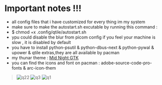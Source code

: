 # Important notes !!!
- all config files that i have customized for every thing im my system
- make sure to make the autostart.sh excutable by running this command :
- $ chmod +x .config/qtile/autostart.sh
- ypu could disable the blur from picom config if you feel your machine is slow , it is disabled by default
- you have to install python-psutil & python-dbus-next & python-pywal & upower & qtile extras,they are all available by pacman
- my thunar theme : [Mid Night GTK](https://aur.archlinux.org/packages/midnight-gtk-theme-git)
- you can find the icons and font on pacman : adobe-source-code-pro-fonts & arc-icon-them
> ![q22](https://private-user-images.githubusercontent.com/156370431/307142706-3435240f-7843-407f-b50d-e65bca29102b.png?jwt=eyJhbGciOiJIUzI1NiIsInR5cCI6IkpXVCJ9.eyJpc3MiOiJnaXRodWIuY29tIiwiYXVkIjoicmF3LmdpdGh1YnVzZXJjb250ZW50LmNvbSIsImtleSI6ImtleTUiLCJleHAiOjE3MDg2MzQ5NDQsIm5iZiI6MTcwODYzNDY0NCwicGF0aCI6Ii8xNTYzNzA0MzEvMzA3MTQyNzA2LTM0MzUyNDBmLTc4NDMtNDA3Zi1iNTBkLWU2NWJjYTI5MTAyYi5wbmc_WC1BbXotQWxnb3JpdGhtPUFXUzQtSE1BQy1TSEEyNTYmWC1BbXotQ3JlZGVudGlhbD1BS0lBVkNPRFlMU0E1M1BRSzRaQSUyRjIwMjQwMjIyJTJGdXMtZWFzdC0xJTJGczMlMkZhd3M0X3JlcXVlc3QmWC1BbXotRGF0ZT0yMDI0MDIyMlQyMDQ0MDRaJlgtQW16LUV4cGlyZXM9MzAwJlgtQW16LVNpZ25hdHVyZT01ZDY0YjY4ODMzMjBmMzFjYjIxM2U3NTM1NTk0NWU4NDkwYTEyYjg5Njk1N2EwZmI5MjdjYjYzNjJkODFkODEwJlgtQW16LVNpZ25lZEhlYWRlcnM9aG9zdCZhY3Rvcl9pZD0wJmtleV9pZD0wJnJlcG9faWQ9MCJ9.ENBtpqPegno2VlLfBlEJPTrLzAqdZ8inbyzoPUSVHiM) ![q3](https://private-user-images.githubusercontent.com/156370431/307142719-ee82ae15-4d2c-4f1e-b770-48efb8ade157.png?jwt=eyJhbGciOiJIUzI1NiIsInR5cCI6IkpXVCJ9.eyJpc3MiOiJnaXRodWIuY29tIiwiYXVkIjoicmF3LmdpdGh1YnVzZXJjb250ZW50LmNvbSIsImtleSI6ImtleTUiLCJleHAiOjE3MDg2MzQ5NDQsIm5iZiI6MTcwODYzNDY0NCwicGF0aCI6Ii8xNTYzNzA0MzEvMzA3MTQyNzE5LWVlODJhZTE1LTRkMmMtNGYxZS1iNzcwLTQ4ZWZiOGFkZTE1Ny5wbmc_WC1BbXotQWxnb3JpdGhtPUFXUzQtSE1BQy1TSEEyNTYmWC1BbXotQ3JlZGVudGlhbD1BS0lBVkNPRFlMU0E1M1BRSzRaQSUyRjIwMjQwMjIyJTJGdXMtZWFzdC0xJTJGczMlMkZhd3M0X3JlcXVlc3QmWC1BbXotRGF0ZT0yMDI0MDIyMlQyMDQ0MDRaJlgtQW16LUV4cGlyZXM9MzAwJlgtQW16LVNpZ25hdHVyZT1hNzlmZWY1NjJkOTg5NThhZmZmNzA2NzE2ZjJjYzM0YjJiMGFmNTcwODY3ZmQzNjQ2N2Q4ZDMwMjQ4YzMzNGU0JlgtQW16LVNpZ25lZEhlYWRlcnM9aG9zdCZhY3Rvcl9pZD0wJmtleV9pZD0wJnJlcG9faWQ9MCJ9.qwcJbobEyyzcppoltGCXjm8aWsyTX_7HxS8JHoN8JtY) ![q1](https://private-user-images.githubusercontent.com/156370431/307142777-c1c4d703-735f-41db-ae4a-ecccad5318ba.png?jwt=eyJhbGciOiJIUzI1NiIsInR5cCI6IkpXVCJ9.eyJpc3MiOiJnaXRodWIuY29tIiwiYXVkIjoicmF3LmdpdGh1YnVzZXJjb250ZW50LmNvbSIsImtleSI6ImtleTUiLCJleHAiOjE3MDg2MzQ5NDQsIm5iZiI6MTcwODYzNDY0NCwicGF0aCI6Ii8xNTYzNzA0MzEvMzA3MTQyNzc3LWMxYzRkNzAzLTczNWYtNDFkYi1hZTRhLWVjY2NhZDUzMThiYS5wbmc_WC1BbXotQWxnb3JpdGhtPUFXUzQtSE1BQy1TSEEyNTYmWC1BbXotQ3JlZGVudGlhbD1BS0lBVkNPRFlMU0E1M1BRSzRaQSUyRjIwMjQwMjIyJTJGdXMtZWFzdC0xJTJGczMlMkZhd3M0X3JlcXVlc3QmWC1BbXotRGF0ZT0yMDI0MDIyMlQyMDQ0MDRaJlgtQW16LUV4cGlyZXM9MzAwJlgtQW16LVNpZ25hdHVyZT1mMWQ3YjFkZjczMDFhNGNkZDkwYTNlZDJjMGMxZjc5YjczYTE0MjdkNDllYWIxNmM0MGM0OTllNWYyYTZjZmRlJlgtQW16LVNpZ25lZEhlYWRlcnM9aG9zdCZhY3Rvcl9pZD0wJmtleV9pZD0wJnJlcG9faWQ9MCJ9.8w0YKP_vKRdR6WsflTmTeQfCy3YFigVyj3Ca2wrxOPw)

